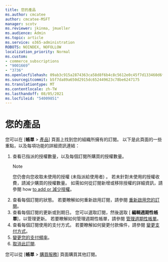 ```yaml
---
title: 您的產品
ms.author: cmcatee
author: cmcatee-MSFT
manager: scotv
ms.reviewer: jkinma, jmueller
ms.audience: Admin
ms.topic: article
ms.service: o365-administration
ROBOTS: NOINDEX, NOFOLLOW
localization_priority: Normal
ms.custom:
- commerce_subscriptions
- "9001669"
- "3736"
ms.openlocfilehash: 09ab3c915a2874363ca58d8f6b4c8c5612e0c45f7d133460d6fc61bfacc8ab4f
ms.sourcegitcommit: b5f7da89a650d2915dc652449623c78be6247175
ms.translationtype: MT
ms.contentlocale: zh-TW
ms.lasthandoff: 08/05/2021
ms.locfileid: "54009851"
---
```

# <a name="your-products"></a>您的產品

您可以在 [**帳單**  >  [產品](https://go.microsoft.com/fwlink/p/?linkid=842054)] 頁面上找到您的組織所擁有的訂閱。 以下是此頁面的一些重點，以及每項功能的詳細資訊連結：

1. 查看已指派的授權數量，以及每個訂閱所購買的授權數量。
    > [!NOTE]
    > 您仍會向您收取未使用的授權 (未指派給使用者) 。 若未針對未使用的授權收費，請減少購買的授權數量。 如需如何從訂閱新增或移除授權的詳細資訊，請參閱 how [to add or 減少授權](https://docs.microsoft.com/alchemyinsights/how-to-add-or-reduce-licenses)。
2. 查看每個訂閱的狀態。 若要瞭解如何重新啟用訂閱，請參閱 [重新啟用您的訂閱](reactivate-your-subscription.md)。
3. 查看每個訂閱的更新或到期日。 您可以選取訂閱，然後選取 [ **編輯週期性帳單**]，以管理更新。 若要瞭解如何管理週期性帳單，請參閱 [管理週期性帳單](manage-auto-renewal.md)。
4. 查看每個訂閱使用的支付方式。 若要瞭解如何變更付款條件，請參閱 [變更支付方式](change-payment-method.md)。
5. [變更您的支付頻率](change-how-often-you-pay.md)。
6. [取消此訂閱](https://go.microsoft.com/fwlink/?linkid=2119113).

您可以從 [**帳單**  >  [購買服務](https://go.microsoft.com/fwlink/p/?linkid=868433)] 頁面購買其他訂閱。